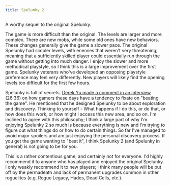 ```yaml
---
title: Spelunky 2
---
```


A worthy sequel to the original Spelunky.

The game is more difficult than the original. The levels are larger and more
complex. There are new mobs, while some old ones have new behaviors. These
changes generally give the game a slower pace. The original Spelunky had
simpler levels, with enemies that weren't very threatening; meaning that a
sufficiently skilled player could essentially run through the game without
getting into much danger. I enjoy the slower and more methodical playstyle, so
I think this is a large improvement over the first game. Spelunky veterans
who've developed an opposing playstyle preference may feel very differently.
New players will likely find the opening levels too difficult for the first few
hours.

Spelunky is full of secrets. [Derek Yu made a comment in an
interview](https://www.youtube.com/watch?v=-yZtOL7cFCY&t=1596s) (26:36) on how
gamers these days have a tendency to fixate on "beating the game". He mentioned
that he designed Spelunky to be about exploration and discovery. Thinking to
yourself - What happens if I do this, or do that, or how does this work, or how
might I access this new area, and so on.  I'm inclined to agree with this
philosophy; I think a large part of why I'm enjoying Spelunky 2 so much is
because everything is new and I'm trying to figure out what things do or how to
do certain things. So far I've managed to avoid major spoilers and am just
enjoying the personal discovery process. If you get the game wanting to "beat
it", I think Spelunky 2 (and Spelunky in general) is not going to be for you.

This is a rather contentious game, and certainly not for everyone. I'd highly
recommend it to anyone who has played and enjoyed the original Spelunky. I only
weakly recommend it to new players; I think many people will be put off by the
permadeath and lack of permanent upgrades common in other roguelites (e.g.
Rogue Legacy, Hades, Dead Cells, etc.).
